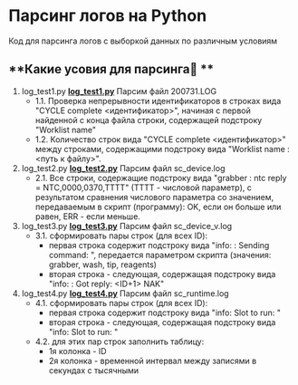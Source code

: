 # Парсинг логов на Python
Код для парсинга логов с выборкой данных по различным условиям

## **Какие усовия для парсинга🤔 **
1. log_test1.py [**log_test1.py**](Log_parser/log_test1.py) Парсим файл 200731.LOG
   - 1.1. Проверка непрерывности идентификаторов в строках вида "CYCLE complete <идентификатор>", начиная с первой найденной с конца файла строки, содержащей подстроку "Worklist name"
   - 1.2. Количество строк вида "CYCLE complete <идентификатор>" между строками, содержащими подстроку вида "Worklist name : <путь к файлу>".
2. log_test2.py [**log_test2.py**](Log_parser/log_test2.py) Парсим файл sc_device.log
   - 2.1. Все строки, содержащие подстроку вида "grabber : ntc reply = NTC,0000,0370,TTTT" (TTTT - числовой параметр), с результатом сравнения числового параметра со значением, передаваемым в скрипт (программу): OK, если он больше или равен, ERR - если меньше.
3. log_test3.py [**log_test3.py**](Log_parser/log_test3.py) Парсим файл sc_device_v.log
   - 3.1. сформировать пары строк (для всех ID):
     - первая строка содержит подстроку вида "info: <BOARD> : Sending command: <ID>", <BOARD> передается параметром скрипта (значения: grabber, wash, tip, reagents)
     - вторая строка - следующая, содержащая подстроку вида "info: <BOARD> : Got reply: <ID+1> NAK"
4. log_test4.py [**log_test4.py**](Log_parser/log_test4.py) Парсим файл sc_runtime.log
   - 4.1. сформировать пары строк (для всех ID):
     - первая строка содержит подстроку вида "info: Slot to run: <ID>"
     - вторая строка - следующая, содержащая подстроку вида "info: Slot to run: <ID>"
   - 4.2. для этих пар строк заполнить таблицу:
     - 1я колонка - ID
     - 2я колонка - временной интервал между записями в секундах с тысячными

###
